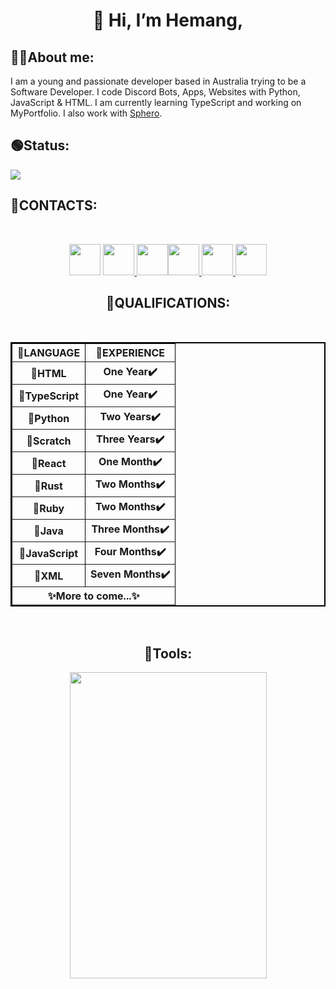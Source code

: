 <h1 align = "center">👋 Hi, I’m Hemang,</h1> 

<h2>🙋‍♂️About me:</h2>
I am a young and passionate developer based in Australia trying to be a Software Developer. I code Discord Bots, Apps, Websites with Python, JavaScript & HTML. I am currently learning TypeScript and working on MyPortfolio. I also work with <a href = 'https://sphero.com'>Sphero</a>. 

<h2>🟢Status: </h2>
<img src = "https://discord.c99.nl/widget/theme-1/1018816958587748383.png">

<h2>🚠CONTACTS: </h2>
<br>
<p align = "center"><a href = "https://twitter.com/ZemerikY"><img src = "https://media.discordapp.net/attachments/1062477574841831594/1156635589370716160/IMG_0346.png?ex=6515b055&is=65145ed5&hm=33816a0498b497884b95e58f1d594912cfea0a7b31b977266b9b6127f8a294e8&" style = "width:50px;height:50px"></a>  <a href = "https://glitch.com/@zemerik"><img src = "https://encrypted-tbn0.gstatic.com/images?q=tbn:ANd9GcQAI4xiAAgZmSon9NMVuhnbqIBvIJli3ZhluxIDE0c3ao9CodOInUuOhx_jqmONmPqodTA&usqp=CAU" style = "width:50px;height:50px"</a>  <a href = "https://www.linkedin.com/in/lucifer-yadav-7858b3284/"><img src = "https://upload.wikimedia.org/wikipedia/commons/thumb/c/ca/LinkedIn_logo_initials.png/800px-LinkedIn_logo_initials.png" style = "width:50px;height:50px'</a>  <a href = "https://replit.com/@LuiceferYadav"><img src = "https://upload.wikimedia.org/wikipedia/commons/thumb/7/78/New_Replit_Logo.svg/1200px-New_Replit_Logo.svg.png" style = "width:50px;height:50px"</a>  <a href = "https://discord.com/users/1018816958587748383"><img src = "https://assets-global.website-files.com/6257adef93867e50d84d30e2/636e0a6a49cf127bf92de1e2_icon_clyde_blurple_RGB.png" style = "width:50px;height:50px"</a> <a href = "mailto: zemerikY@gmail.com"><img src = "https://cdn.discordapp.com/attachments/1062477574841831594/1156796673901723679/IMG_0350.png?ex=6516465b&is=6514f4db&hm=8a6de7ba9d3792b96be30788aad977953a19f9395772968e70a671c23a13b497&" style = "width:50px;height:50px"></a></p>

<h2 align = "center">🔌QUALIFICATIONS: </h2>
<br>

<center><table align = "center" border = "2" bordercolor = "#000000" cellpadding = "2">
  <tbody>
      <th>📜LANGUAGE</th>
      <th>🔢EXPERIENCE</th>
    </tr>
    <tr>
      <th>💯HTML</th>
      <th>One Year✔️</th>
    </tr>
    <tr>
      <th>💯TypeScript</th>
      <th>One Year✔️</th>
    </tr>
    <tr>
      <th>💯Python</th>
      <th>Two Years✔️</th>
    </tr>
    <tr>
      <th>💯Scratch</th>
      <th>Three Years✔️</th>
    </tr>
    <tr>
      <th>💯React</th>
      <th>One Month✔️</th>
    </tr>
    <tr>
      <th>💯Rust</th>
      <th>Two Months✔️</th>
    </tr>
    <tr>
      <th>💯Ruby</th>
      <th>Two Months✔️</th>
    </tr>
    <tr>
      <th>💯Java</th>
      <th>Three Months✔️</th>
    </tr>
    <tr>
      <th>💯JavaScript</th>
      <th>Four Months✔️</th>
    </tr>
    <tr>
      <th>💯XML</th>
      <th>Seven Months✔️</th>
    <tr>
      <th colspan = "2">✨More to come...✨</th>
    </tr>
  </tbody>
</table></center>

<br>
  
<h2  align = "center">🔌Tools: </h2>
<p align = "center"><img align = "center" src = "https://cdn.discordapp.com/attachments/1062477574841831594/1150766055753535600/image.png" style = "width:315px;height:490px"></p>
<!---
Zemerik/Zemerik is a ✨ special ✨ repository because its `README.md` (this file) appears on your GitHub profile.
You can click the Preview link to take a look at your changes.
--->

